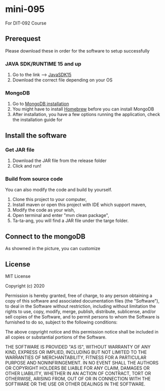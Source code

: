 # mini-095

For DIT-092 Course

## Prerequest
Please download these in order for the software to setup successfully

### JAVA SDK/RUNTIME 15 and up
1. Go to the link --><!--Link--> 
[JavaSDK15](https://www.oracle.com/java/technologies/javase/jdk15-archive-downloads.html)
2. Download the correct file depending on your OS

### MongoDB
1. Go to <!--Link-->
[MongoDB installation](https://docs.mongodb.com/manual/installation/)
2. You might have to install <!--Link-->
[Homebrew](https://brew.sh/#install) before you can install MongoDB
3. After installation, you have a few options running the application, check the installation guide for


## Install the software
### Get JAR file
1. Download the JAR file from the release folder
2. Click and run!
### Build from source code
You can also modify the code and build by yourself.
1. Clone this project to your computer,
2. Install maven or open this project with IDE which support maven,
3. Modify the code as your wish,
4. Open terminal and enter "mvn clean package",
5. Ta-ta-ang, you will find a JAR file under the targe folder.

## Connect to the mongoDB
As showned in the picture, you can customize


## License
MIT License

Copyright (c) 2020 

Permission is hereby granted, free of charge, to any person obtaining a copy
of this software and associated documentation files (the "Software"), to deal
in the Software without restriction, including without limitation the rights
to use, copy, modify, merge, publish, distribute, sublicense, and/or sell
copies of the Software, and to permit persons to whom the Software is
furnished to do so, subject to the following conditions:

The above copyright notice and this permission notice shall be included in all
copies or substantial portions of the Software.

THE SOFTWARE IS PROVIDED "AS IS", WITHOUT WARRANTY OF ANY KIND, EXPRESS OR
IMPLIED, INCLUDING BUT NOT LIMITED TO THE WARRANTIES OF MERCHANTABILITY,
FITNESS FOR A PARTICULAR PURPOSE AND NONINFRINGEMENT. IN NO EVENT SHALL THE
AUTHORS OR COPYRIGHT HOLDERS BE LIABLE FOR ANY CLAIM, DAMAGES OR OTHER
LIABILITY, WHETHER IN AN ACTION OF CONTRACT, TORT OR OTHERWISE, ARISING FROM,
OUT OF OR IN CONNECTION WITH THE SOFTWARE OR THE USE OR OTHER DEALINGS IN THE
SOFTWARE.

